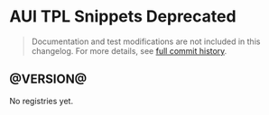 # AUI TPL Snippets Deprecated

> Documentation and test modifications are not included in this changelog. For more details, see [full commit history](https://github.com/liferay/alloy-ui/commits/master-deprecated/src/aui-tpl-snippets-deprecated).

## @VERSION@

No registries yet.
